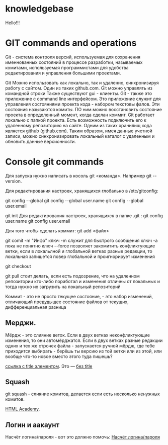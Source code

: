 # knowledgebase

Hello!!!

# GIT commands and operations
Git - система контроля версий, используемая для сохранения именнованных состояний
в процессе разработки, называемых комитами, используемая программистами для удобства редактирования и управления большими проектами.

Git Можно использовать как локально, так и удаленно, синхронизируя работу с сайтом. Один из таких github.com. Git можно управлять из командной строки Также существуют gui - клиенты. Git - также это приложение с command line интерфейсом. Это приложение служит для управления состояниями проекта кода - набором текстовы фалов. Эти состояния называются комиты. ПО ним можно восстановить состояние проекта в определенный момент, когда сделан коммит. Git работает локально с папкой проекта. Есть возможность подключить его к удаленному репозиторию на сайте. Одним из таких хранилищ кода является github (github.com). Таким образом, имея данные учетной записи, можно синхронизировать локальный каталог с удаленным и обновить данные версионности. 

# Console git commands

Для запуска нужно написать в косоль git <команда>. Например git --version.

Для редактирования настроек, хранящихся глобально в /etc/gitconfig:

git config --global 
git config --global user.name
git config --global user.email

git init
Для редактирования настроек, хранящихся в папке .git :
git config user.name
git config user.email 

Для того чтобы сделать коммит:
git add <файл>

git comit -m "Инфо"
ключ -m служит для быстрого сообщения
ключ -a пока не понятно
ключ --force позволяет закомитить конфликтующие ветки, если в локальлной и глобальной ветках разные редакции, то локальная запишется повер глобальной и проигнорирует изменения

git checkout

git pull стоит делать, если есть подозрение, что на удаленном репозитории кто-либо поработал и изменения отличны от локальных и тогда нужно их загрузить на локальный репозиторий

Коммит - это не просто текущее состояние, - это набор изменений, отличающий предудыщее состояние файлов от текущих, дифференциальная разница

## Мерджи.

Мёрдж - это слияние веток. Если в двух ветках неконфликтующие изменения, то они автомёрджатся. Если в двух ветках разные редакции одних и тех же строчек файла - запускается ручной мёрдж, где тебе приходится выбирать - берёшь ты версию из той ветки или из этой, или вообще что-то новое вместо этого туда пишешь?

[ссылка с title элементом]( https://git-scm.com/book/ru/v1/Ветвление-в-Git-Основы-ветвления-и-слияния "Вот здесь вкратце расписано"). Это — [без title]( https://git-scm.com/book/ru/v1/Ветвление-в-Git-Основы-ветвления-и-слияния)

## Squash

git squash - слияние комитов, делается если есть несколько ненужных комитов.

[HTML Academy](https://htmlacademy.ru/blog/27-how-to-squash-commits-and-why-it-is-needed "Как склеить коммиты и зачем это нужно ").

## Логин и аакаунт

Насчёт логина/пароля - вот это должно помочь: 
[Насчёт логина/пароля](https://git-scm.com/book/en/v2/Git-Tools-Credential-Storage "вот это должно помочь:")

## 

## 

